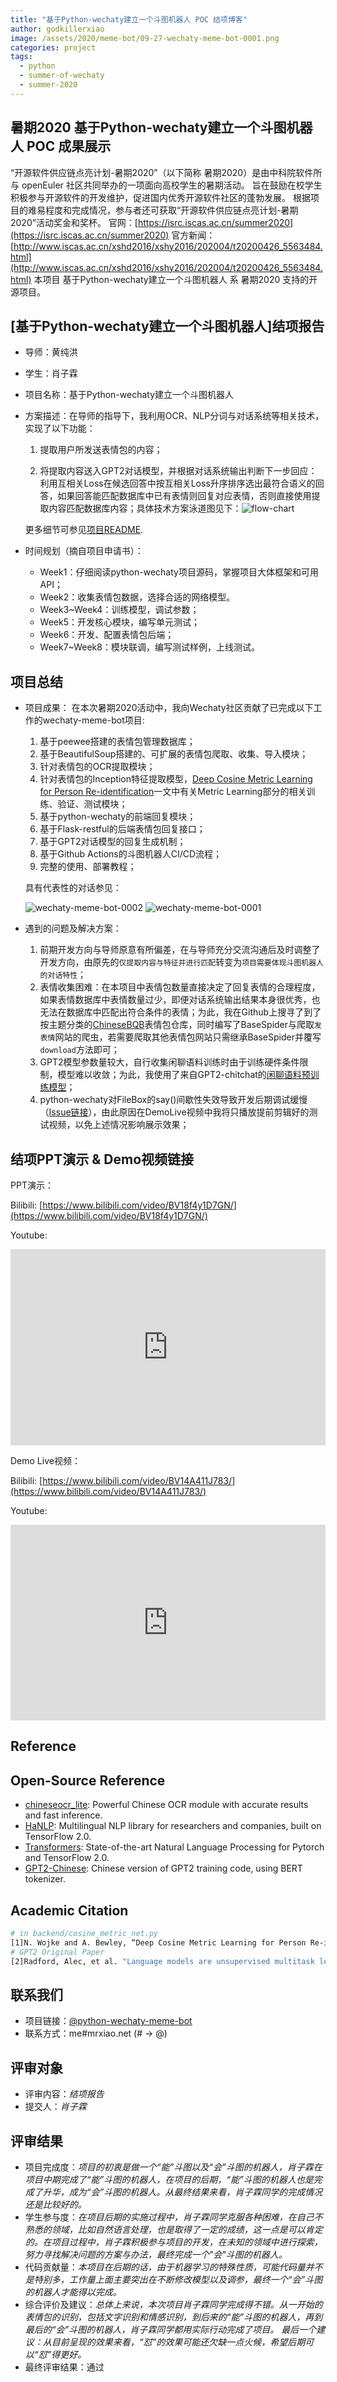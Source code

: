 ```yaml
---
title: "基于Python-wechaty建立一个斗图机器人 POC 结项博客"
author: godkillerxiao
image: /assets/2020/meme-bot/09-27-wechaty-meme-bot-0001.png
categories: project
tags:
  - python
  - summer-of-wechaty
  - summer-2020
---
```


<!--more-->

## 暑期2020 基于Python-wechaty建立一个斗图机器人 POC 成果展示

“开源软件供应链点亮计划-暑期2020”（以下简称 暑期2020）是由中科院软件所与 openEuler 社区共同举办的一项面向高校学生的暑期活动。
旨在鼓励在校学生积极参与开源软件的开发维护，促进国内优秀开源软件社区的蓬勃发展。
根据项目的难易程度和完成情况，参与者还可获取“开源软件供应链点亮计划-暑期2020”活动奖金和奖杯。
官网：[https://isrc.iscas.ac.cn/summer2020](https://isrc.iscas.ac.cn/summer2020) 官方新闻：[http://www.iscas.ac.cn/xshd2016/xshy2016/202004/t20200426_5563484.html](http://www.iscas.ac.cn/xshd2016/xshy2016/202004/t20200426_5563484.html)
本项目 基于Python-wechaty建立一个斗图机器人 系 暑期2020 支持的开源项目。

## [基于Python-wechaty建立一个斗图机器人]结项报告

- 导师：黄纯洪

- 学生：肖子霖

- 项目名称：基于Python-wechaty建立一个斗图机器人

- 方案描述：在导师的指导下，我利用OCR、NLP分词与对话系统等相关技术，实现了以下功能：

  1. 提取用户所发送表情包的内容；

  2. 将提取内容送入GPT2对话模型，并根据对话系统输出判断下一步回应：利用互相关Loss在候选回答中按互相关Loss升序排序选出最符合语义的回答，如果回答能匹配数据库中已有表情则回复对应表情，否则直接使用提取内容匹配数据库内容；具体技术方案泳道图见下：![flow-chart](/assets/2020/meme-bot/09-27-flow-chart.png)

    更多细节可参见[项目README](https://github.com/MrZilinXiao/python-wechaty-meme-bot/blob/master/README.md).

- 时间规划（摘自项目申请书）：
  - Week1：仔细阅读python-wechaty项目源码，掌握项目大体框架和可用API；
  - Week2：收集表情包数据，选择合适的网络模型。
  - Week3~Week4：训练模型，调试参数；
  - Week5：开发核心模块，编写单元测试；
  - Week6：开发、配置表情包后端；
  - Week7~Week8：模块联调，编写测试样例，上线测试。

## 项目总结

- 项目成果：
  在本次暑期2020活动中，我向Wechaty社区贡献了已完成以下工作的wechaty-meme-bot项目:

  1. 基于peewee搭建的表情包管理数据库；
  2. 基于BeautifulSoup搭建的、可扩展的表情包爬取、收集、导入模块；
  3. 针对表情包的OCR提取模块；
  4. 针对表情包的Inception特征提取模型，[Deep Cosine Metric Learning for Person Re-identification](https://ieeexplore.ieee.org/document/8354191/)一文中有关Metric Learning部分的相关训练、验证、测试模块；
  5. 基于python-wechaty的前端回复模块；
  6. 基于Flask-restful的后端表情包回复接口；
  7. 基于GPT2对话模型的回复生成机制；
  8. 基于Github Actions的斗图机器人CI/CD流程；
  9. 完整的使用、部署教程；

  具有代表性的对话参见：

  ![wechaty-meme-bot-0002](/assets/2020/meme-bot/09-27-wechaty-meme-bot-0001.png)
  ![wechaty-meme-bot-0001](/assets/2020/meme-bot/09-27-wechaty-meme-bot-0002.png)

- 遇到的问题及解决方案：

  1. 前期开发方向与导师原意有所偏差，在与导师充分交流沟通后及时调整了开发方向，由原先的`仅提取内容与特征并进行匹配`转变为`项目需要体现斗图机器人的对话特性`；
  2. 表情收集困难：在本项目中表情包数量直接决定了回复表情的合理程度，如果表情数据库中表情数量过少，即便对话系统输出结果本身很优秀，也无法在数据库中匹配出符合条件的表情；为此，我在Github上搜寻了到了按主题分类的[ChineseBQB](https://github.com/zhaoolee/ChineseBQB)表情包仓库，同时编写了BaseSpider与爬取`发表情`网站的爬虫，若需要爬取其他表情包网站只需继承BaseSpider并覆写`download`方法即可；
  3. GPT2模型参数量较大，自行收集闲聊语料训练时由于训练硬件条件限制，模型难以收敛；为此，我使用了来自GPT2-chitchat的[闲聊语料预训练模型](https://drive.google.com/file/d/17m3FkOl2CS79env_JdO11vzuGzLYRoA3/edit)；
  4. python-wechaty对FileBox的say()间歇性失效导致开发后期调试缓慢（[Issue链接](https://github.com/wechaty/python-wechaty/issues/82)），由此原因在DemoLive视频中我将只播放提前剪辑好的测试视频，以免上述情况影响展示效果；

## 结项PPT演示 & Demo视频链接

PPT演示：

Bilibili: [https://www.bilibili.com/video/BV18f4y1D7GN/](https://www.bilibili.com/video/BV18f4y1D7GN/)

Youtube:

<div class="video-container" style="
    position: relative;
    padding-bottom:56.25%;
    padding-top:30px;
    height:0;
    overflow:hidden;
">
<iframe
  src="https://www.youtube.com/embed/Z3GD1MLglTs"
  width="560"
  height="315"
  frameborder="0"
  allowfullscreen=""
  style="
    position: absolute;
    top:0;
    left:0;
    width:100%;
    height:100%;
"></iframe></div>

Demo Live视频：

Bilibili: [https://www.bilibili.com/video/BV14A411J783/](https://www.bilibili.com/video/BV14A411J783/)

Youtube:
<div class="video-container" style="
    position: relative;
    padding-bottom:56.25%;
    padding-top:30px;
    height:0;
    overflow:hidden;
">
<iframe
  src="https://www.youtube.com/embed/9uxXMaN4ajo"
  width="560"
  height="315"
  frameborder="0"
  allowfullscreen=""
  style="
    position: absolute;
    top:0;
    left:0;
    width:100%;
    height:100%;
"></iframe></div>

## Reference

## Open-Source Reference

- [chineseocr_lite](https://github.com/ouyanghuiyu/chineseocr_lite/tree/master): Powerful Chinese OCR module with accurate results and fast inference.
- [HaNLP](https://github.com/hankcs/HanLP): Multilingual NLP library for researchers and companies, built on TensorFlow 2.0.
- [Transformers](https://github.com/huggingface/transformers): State-of-the-art Natural Language Processing for Pytorch and TensorFlow 2.0.
- [GPT2-Chinese](https://github.com/Morizeyao/GPT2-Chinese): Chinese version of GPT2 training code, using BERT tokenizer.

## Academic Citation

```bash
# in backend/cosine_metric_net.py
[1]N. Wojke and A. Bewley, “Deep Cosine Metric Learning for Person Re-identification,” in 2018 IEEE Winter Conference on Applications of Computer Vision (WACV), Lake Tahoe, NV, Mar. 2018, pp. 748–756, doi: 10.1109/WACV.2018.00087.
# GPT2 Original Paper
[2]Radford, Alec, et al. "Language models are unsupervised multitask learners." OpenAI Blog 1.8 (2019): 9.
```

## 联系我们

- 项目链接：[@python-wechaty-meme-bot](https://github.com/MrZilinXiao/python-wechaty-meme-bot/)
- 联系方式：me#mrxiao.net  (# -> @)

## 评审对象

- 评审内容：*结项报告*
- 提交人：*肖子霖*

## 评审结果

- 项目完成度：*项目的初衷是做一个“能”斗图以及“会”斗图的机器人，肖子霖在项目中期完成了“能”斗图的机器人，在项目的后期，“能”斗图的机器人也是完成了升华，成为“会”斗图的机器人。从最终结果来看，肖子霖同学的完成情况还是比较好的。*
- 学生参与度：*在项目后期的实施过程中，肖子霖同学克服各种困难，在自己不熟悉的领域，比如自然语言处理，也是取得了一定的成绩，这一点是可以肯定的。在项目过程中，肖子霖积极参与项目的开发，在未知的领域中进行探索，努力寻找解决问题的方案与办法，最终完成一个"会"斗图的机器人。*
- 代码贡献量：*本项目在后期的话，由于机器学习的特殊性质，可能代码量并不是特别多，工作量上面主要突出在不断修改模型以及调参，最终一个“会”斗图的机器人才能得以完成。*
- 综合评价及建议：*总体上来说，本次项目肖子霖同学完成得不错。从一开始的表情包的识别，包括文字识别和情感识别，到后来的“能”斗图的机器人，再到最后的“会”斗图的机器人，肖子霖同学都用实际行动完成了项目。
最后一个建议：从目前呈现的效果来看，“怼”的效果可能还欠缺一点火候，希望后期可以“怼”得更好。*
- 最终评审结果：通过
